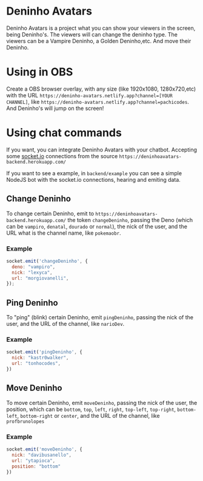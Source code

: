# Deninho Avatars

Deninho Avatars is a project what you can show your viewers in the screen, being Deninho's. The viewers will can change the deninho type. The viewers can be a Vampire Deninho, a Golden Deninho,etc. And move their Deninho.

# Using in OBS

Create a OBS browser overlay, with any size (like 1920x1080, 1280x720,etc) with the URL `https://deninho-avatars.netlify.app?channel=[YOUR CHANNEL]`, like `https://deninho-avatars.netlify.app?channel=pachicodes`. And Deninho's will jump on the screen!

# Using chat commands

If you want, you can integrate Deninho Avatars with your chatbot. Accepting some [socket.io](https://socket.io/) connections from the source `https://deninhoavatars-backend.herokuapp.com/`

If you want to see a example, in `backend/example` you can see a simple NodeJS bot with the socket.io connections, hearing and emiting data.

## Change Deninho

To change certain Deninho, emit to `https://deninhoavatars-backend.herokuapp.com/` the token `changeDeninho`, passing the Deno (which can be `vampiro`, `denatal`, `dourado` or `normal`), the nick of the user, and the URL what is the channel name, like `pokemaobr`.

### Example

```javascript
socket.emit('changeDeninho', {
  deno: "vampiro",
  nick: "lexyca",
  url: "morgiovanelli",
});
```

## Ping Deninho

To "ping" (blink) certain Deninho, emit `pingDeninho`, passing the nick of the user, and the URL of the channel, like `narioDev`.

### Example

```javascript
socket.emit('pingDeninho', {
  nick: "kastr0walker",
  url: "tonhocodes",
})
```

## Move Deninho

To move certain Deninho, emit `moveDeninho`, passing the nick of the user, the position, which can be `bottom`, `top`, `left`, `right`, `top-left`, `top-right`, `bottom-left`, `bottom-right` or `center`, and the URL of the channel, like `profbrunolopes`

### Example

```javascript
socket.emit('moveDeninho', {
  nick: "davibusanello",
  url: "ytapioca",
  position: "bottom"
})
```
